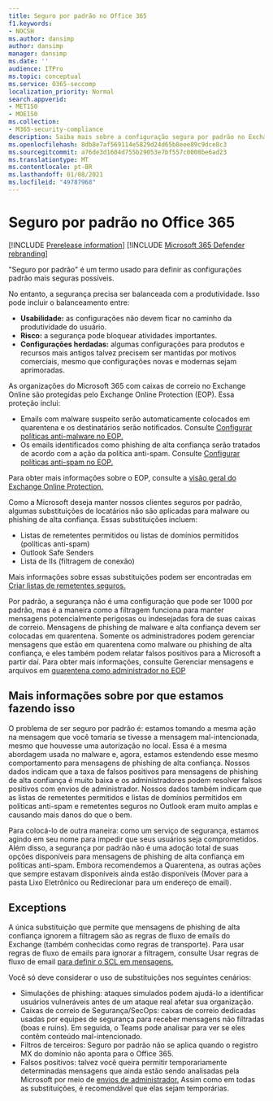 ```yaml
---
title: Seguro por padrão no Office 365
f1.keywords:
- NOCSH
ms.author: dansimp
author: dansimp
manager: dansimp
ms.date: ''
audience: ITPro
ms.topic: conceptual
ms.service: O365-seccomp
localization_priority: Normal
search.appverid:
- MET150
- MOE150
ms.collection:
- M365-security-compliance
description: Saiba mais sobre a configuração segura por padrão no Exchange Online Protection (EOP)
ms.openlocfilehash: 8db8e7af569114e5829d24d65b8eee89c9dce8c3
ms.sourcegitcommit: a76de3d1604d755b29053e7bf557c0008be6ad23
ms.translationtype: MT
ms.contentlocale: pt-BR
ms.lasthandoff: 01/08/2021
ms.locfileid: "49787968"
---
```

# <a name="secure-by-default-in-office-365"></a>Seguro por padrão no Office 365

[!INCLUDE [Prerelease information](../includes/prerelease.md)]
[!INCLUDE [Microsoft 365 Defender rebranding](../includes/microsoft-defender-for-office.md)]

"Seguro por padrão" é um termo usado para definir as configurações padrão mais seguras possíveis.

No entanto, a segurança precisa ser balanceada com a produtividade. Isso pode incluir o balanceamento entre:

- **Usabilidade:** as configurações não devem ficar no caminho da produtividade do usuário.
- **Risco:** a segurança pode bloquear atividades importantes.
- **Configurações herdadas:** algumas configurações para produtos e recursos mais antigos talvez precisem ser mantidas por motivos comerciais, mesmo que configurações novas e modernas sejam aprimoradas.

As organizações do Microsoft 365 com caixas de correio no Exchange Online são protegidas pelo Exchange Online Protection (EOP). Essa proteção inclui:

- Emails com malware suspeito serão automaticamente colocados em quarentena e os destinatários serão notificados. Consulte [Configurar políticas anti-malware no EOP.](configure-anti-malware-policies.md)
- Os emails identificados como phishing de alta confiança serão tratados de acordo com a ação da política anti-spam. Consulte [Configurar políticas anti-spam no EOP.](configure-your-spam-filter-policies.md)

Para obter mais informações sobre o EOP, consulte a [visão geral do Exchange Online Protection.](exchange-online-protection-overview.md)

Como a Microsoft deseja manter nossos clientes seguros por padrão, algumas substituições de locatários não são aplicadas para malware ou phishing de alta confiança. Essas substituições incluem:

- Listas de remetentes permitidos ou listas de domínios permitidos (políticas anti-spam)
- Outlook Safe Senders
- Lista de IIs (filtragem de conexão)

Mais informações sobre essas substituições podem ser encontradas em [Criar listas de remetentes seguros.](create-safe-sender-lists-in-office-365.md)

Por padrão, a segurança não é uma configuração que pode ser 1000 por padrão, mas é a maneira como a filtragem funciona para manter mensagens potencialmente perigosas ou indesejadas fora de suas caixas de correio. Mensagens de phishing de malware e alta confiança devem ser colocadas em quarentena. Somente os administradores podem gerenciar mensagens que estão em quarentena como malware ou phishing de alta confiança, e eles também podem relatar falsos positivos para a Microsoft a partir daí. Para obter mais informações, consulte Gerenciar mensagens e arquivos em [quarentena como administrador no EOP](manage-quarantined-messages-and-files.md)

## <a name="more-on-why-were-doing-this"></a>Mais informações sobre por que estamos fazendo isso

O problema de ser seguro por padrão é: estamos tomando a mesma ação na mensagem que você tomaria se tivesse a mensagem mal-intencionada, mesmo que houvesse uma autorização no local. Essa é a mesma abordagem usada no malware e, agora, estamos estendendo esse mesmo comportamento para mensagens de phishing de alta confiança. Nossos dados indicam que a taxa de falsos positivos para mensagens de phishing de alta confiança é muito baixa e os administradores podem resolver falsos positivos com envios de administrador. Nossos dados também indicam que as listas de remetentes permitidos e listas de domínios permitidos em políticas anti-spam e remetentes seguros no Outlook eram muito amplas e causando mais danos do que o bem.

Para colocá-lo de outra maneira: como um serviço de segurança, estamos agindo em seu nome para impedir que seus usuários seja comprometidos. Além disso, a segurança por padrão não é uma adoção total de suas opções disponíveis para mensagens de phishing de alta confiança em políticas anti-spam. Embora recomendemos a Quarentena, as outras ações que sempre estavam disponíveis ainda estão disponíveis (Mover para a pasta Lixo Eletrônico ou Redirecionar para um endereço de email).

## <a name="exceptions"></a>Exceptions

A única substituição que permite que mensagens de phishing de alta confiança ignorem a filtragem são as regras de fluxo de emails do Exchange (também conhecidas como regras de transporte). Para usar regras de fluxo de emails para ignorar a filtragem, consulte Usar regras de fluxo de email [para definir o SCL em mensagens.](use-mail-flow-rules-to-set-the-spam-confidence-level-scl-in-messages.md)

Você só deve considerar o uso de substituições nos seguintes cenários:

- Simulações de phishing: ataques simulados podem ajudá-lo a identificar usuários vulneráveis antes de um ataque real afetar sua organização.
- Caixas de correio de Segurança/SecOps: caixas de correio dedicadas usadas por equipes de segurança para receber mensagens não filtradas (boas e ruins). Em seguida, o Teams pode analisar para ver se eles contêm conteúdo mal-intencionado.
- Filtros de terceiros: Seguro por padrão não se aplica quando o registro MX do domínio não aponta para o Office 365.
- Falsos positivos: talvez você queira permitir temporariamente determinadas mensagens que ainda estão sendo analisadas pela Microsoft por meio de [envios de administrador.](admin-submission.md) Assim como em todas as substituições, é recomendável que elas sejam temporárias.
